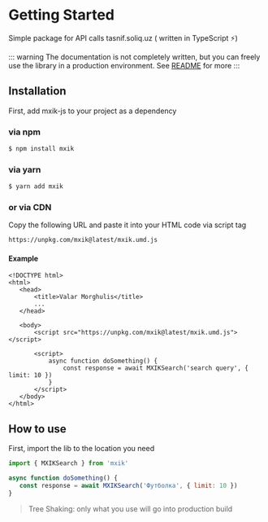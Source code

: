 # Getting Started

Simple package for API calls tasnif.soliq.uz ( written in TypeScript ⚡)

::: warning
The documentation is not completely written, 
but you can freely use the library in a production environment. 
See [README](https://github.com/azabroflovski/mxik-js/blob/master/README.md) for more
:::

## Installation

First, add mxik-js to your project as a dependency

### via npm

```sh
$ npm install mxik
```

### via yarn

```sh
$ yarn add mxik
```

### or via CDN

Copy the following URL and paste it into your HTML code via script tag

```sh
https://unpkg.com/mxik@latest/mxik.umd.js
```

#### Example

```html{9}
<!DOCTYPE html>
<html>
   <head>
       <title>Valar Morghulis</title>
       ...
   </head>
    
   <body>
       <script src="https://unpkg.com/mxik@latest/mxik.umd.js"></script>
        
       <script>
           async function doSomething() {
               const response = await MXIKSearch('search query', { limit: 10 })
           }
       </script>
   </body>
</html>
```

## How to use

First, import the lib to the location you need

```javascript
import { MXIKSearch } from 'mxik'

async function doSomething() {
   const response = await MXIKSearch('Футболка', { limit: 10 })
}
```

> Tree Shaking: only what you use will go into production build


